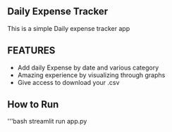 ## Daily Expense Tracker

This is a simple Daily expense tracker app

## FEATURES

- Add daily Expense by date and various category
- Amazing experience by visualizing through graphs
- Give access to download your .csv

## How to Run

'''bash
streamlit run app.py